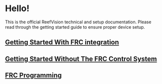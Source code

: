# **Hello!**
This is the official ReefVision technical and setup documentation. Please read through the getting started guide to ensure proper device setup.

## **[Getting Started With FRC integration](./Getting_Started/gettingStarted.md)**
## **[Getting Started Without The FRC Control System](,/Local_Development/withoutfrc.md)**
## **[FRC Programming](./Programming/programming.md)**
 